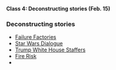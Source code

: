 **Class 4: Deconstructing stories (Feb. 15)**

### Deconstructing stories

* [Failure Factories](Failure-factories.md)
* [Star Wars Dialogue](star-wars.md)
* [Trump White House Staffers](white-house-counsel.md)
* [Fire Risk](ca-fire.md)
* 


